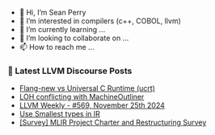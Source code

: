 - 👋 Hi, I’m Sean Perry
- 👀 I’m interested in compilers (c++, COBOL, llvm)
- 🌱 I’m currently learning ...
- 💞️ I’m looking to collaborate on ...
- 📫 How to reach me ...

<!---
s66perry/s66perry is a ✨ special ✨ repository because its `README.md` (this file) appears on your GitHub profile.
You can click the Preview link to take a look at your changes.
--->
### 📕 Latest LLVM Discourse Posts

<!-- DISCOURSE-LLVM:START -->
- [Flang-new vs Universal C Runtime &lpar;ucrt&rpar;](https://discourse.llvm.org/t/flang-new-vs-universal-c-runtime-ucrt/83293?page=2#post_24)
- [LOH conflicting with MachineOutliner](https://discourse.llvm.org/t/loh-conflicting-with-machineoutliner/83279#post_7)
- [LLVM Weekly - #569, November 25th 2024](https://discourse.llvm.org/t/llvm-weekly-569-november-25th-2024/83324#post_3)
- [Use Smallest types in IR](https://discourse.llvm.org/t/use-smallest-types-in-ir/83301#post_12)
- [[Survey] MLIR Project Charter and Restructuring Survey](https://discourse.llvm.org/t/survey-mlir-project-charter-and-restructuring-survey/82996#post_2)
<!-- DISCOURSE-LLVM:END -->
